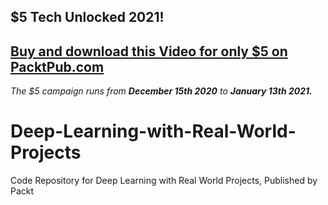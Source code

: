 ## $5 Tech Unlocked 2021!
[Buy and download this Video for only $5 on PacktPub.com](https://www.packtpub.com/product/deep-learning-with-real-world-projects-video/9781838985721)
-----
*The $5 campaign         runs from __December 15th 2020__ to __January 13th 2021.__*

# Deep-Learning-with-Real-World-Projects
Code Repository for Deep Learning with Real World Projects, Published by Packt
